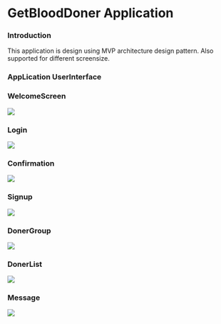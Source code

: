 # GetBloodDoner Application

### Introduction 

This application is design using MVP architecture design pattern.
Also supported for different screensize.

### AppLication UserInterface 

### WelcomeScreen

![](https://github.com/mostofashawon/BloodDonationApp/blob/master/Images/Welcome.png)

### Login

![](https://github.com/mostofashawon/BloodDonationApp/blob/master/Images/Login.png)

### Confirmation

![](https://github.com/mostofashawon/BloodDonationApp/blob/master/Images/Confirmation.png)

### Signup

![](https://github.com/mostofashawon/BloodDonationApp/blob/master/Images/SignUp.png)

### DonerGroup

![](https://github.com/mostofashawon/BloodDonationApp/blob/master/Images/DonerGroup.png)

### DonerList

![](https://github.com/mostofashawon/BloodDonationApp/blob/master/Images/DonerList.png)

### Message

![](https://github.com/mostofashawon/BloodDonationApp/blob/master/Images/Message.png)
